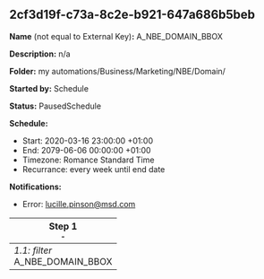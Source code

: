 ## 2cf3d19f-c73a-8c2e-b921-647a686b5beb

**Name** (not equal to External Key)**:** A_NBE_DOMAIN_BBOX

**Description:** n/a

**Folder:** my automations/Business/Marketing/NBE/Domain/

**Started by:** Schedule

**Status:** PausedSchedule

**Schedule:**

* Start: 2020-03-16 23:00:00 +01:00
* End: 2079-06-06 00:00:00 +01:00
* Timezone: Romance Standard Time
* Recurrance: every week until end date

**Notifications:**

* Error: lucille.pinson@msd.com

| Step 1<br>_<small>-</small>_ |
| --- |
| _1.1: filter_<br>A_NBE_DOMAIN_BBOX |

